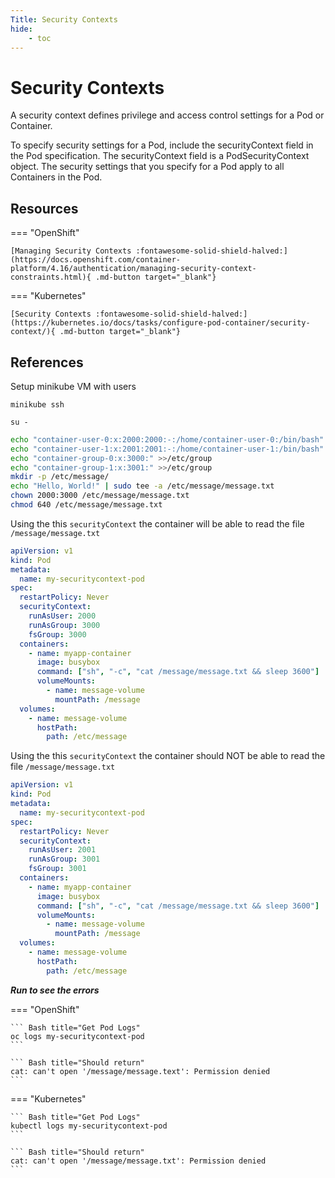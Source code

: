 ```yaml
---
Title: Security Contexts
hide:
    - toc
---
```

# Security Contexts

A security context defines privilege and access control settings for a Pod or Container.

To specify security settings for a Pod, include the securityContext field in the Pod specification. The securityContext field is a PodSecurityContext object. The security settings that you specify for a Pod apply to all Containers in the Pod.

## Resources

=== "OpenShift"

    [Managing Security Contexts :fontawesome-solid-shield-halved:](https://docs.openshift.com/container-platform/4.16/authentication/managing-security-context-constraints.html){ .md-button target="_blank"}

=== "Kubernetes"

    [Security Contexts :fontawesome-solid-shield-halved:](https://kubernetes.io/docs/tasks/configure-pod-container/security-context/){ .md-button target="_blank"}

## References

Setup minikube VM with users

```
minikube ssh
```

```
su -
```

```bash
echo "container-user-0:x:2000:2000:-:/home/container-user-0:/bin/bash" >> /etc/passwd
echo "container-user-1:x:2001:2001:-:/home/container-user-1:/bin/bash" >> /etc/passwd
echo "container-group-0:x:3000:" >>/etc/group
echo "container-group-1:x:3001:" >>/etc/group
mkdir -p /etc/message/
echo "Hello, World!" | sudo tee -a /etc/message/message.txt
chown 2000:3000 /etc/message/message.txt
chmod 640 /etc/message/message.txt
```

Using the this `securityContext` the container will be able to read the file `/message/message.txt`

```yaml
apiVersion: v1
kind: Pod
metadata:
  name: my-securitycontext-pod
spec:
  restartPolicy: Never
  securityContext:
    runAsUser: 2000
    runAsGroup: 3000
    fsGroup: 3000
  containers:
    - name: myapp-container
      image: busybox
      command: ["sh", "-c", "cat /message/message.txt && sleep 3600"]
      volumeMounts:
        - name: message-volume
          mountPath: /message
  volumes:
    - name: message-volume
      hostPath:
        path: /etc/message
```

Using the this `securityContext` the container should NOT be able to read the file `/message/message.txt`

```yaml
apiVersion: v1
kind: Pod
metadata:
  name: my-securitycontext-pod
spec:
  restartPolicy: Never
  securityContext:
    runAsUser: 2001
    runAsGroup: 3001
    fsGroup: 3001
  containers:
    - name: myapp-container
      image: busybox
      command: ["sh", "-c", "cat /message/message.txt && sleep 3600"]
      volumeMounts:
        - name: message-volume
          mountPath: /message
  volumes:
    - name: message-volume
      hostPath:
        path: /etc/message
```

**_Run to see the errors_**

=== "OpenShift"

    ``` Bash title="Get Pod Logs"
    oc logs my-securitycontext-pod
    ```

    ``` Bash title="Should return"
    cat: can't open '/message/message.text': Permission denied
    ```

=== "Kubernetes"

    ``` Bash title="Get Pod Logs"
    kubectl logs my-securitycontext-pod
    ```

    ``` Bash title="Should return"
    cat: can't open '/message/message.txt': Permission denied
    ```
